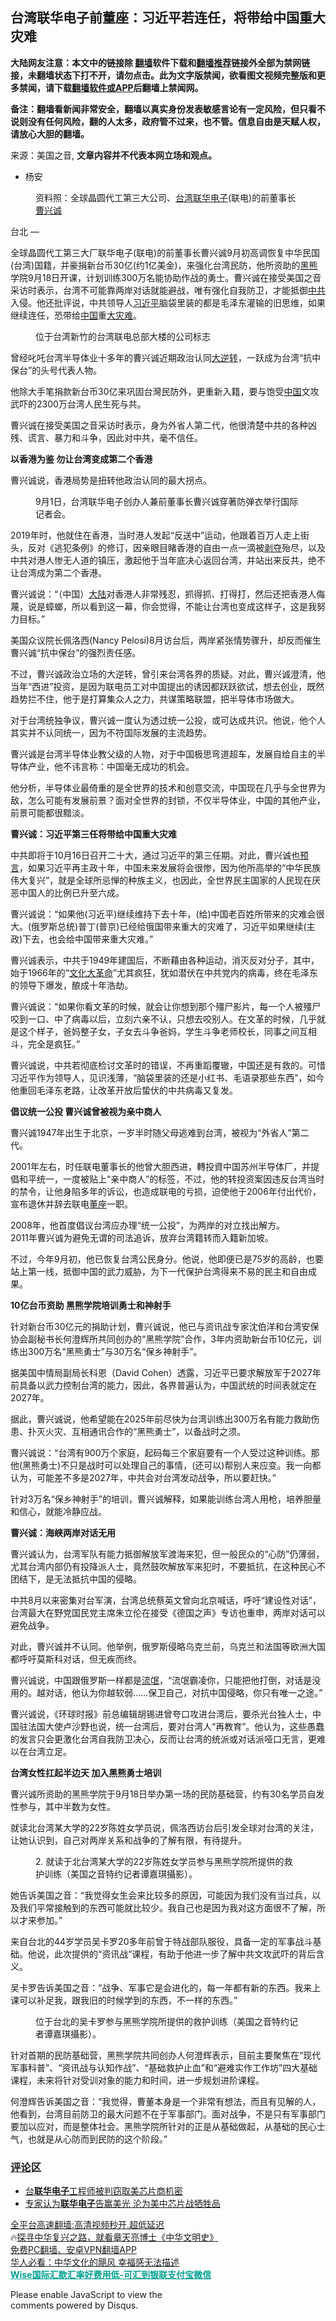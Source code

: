 <!-- 面包屑导航 --> <h2>台湾联华电子前董座：习近平若连任，将带给中国重大灾难</h2> <p class="notice"><b>大陆网友注意：本文中的链接除 <a href="https://github.com/bannedbook/fanqiang" >翻墙</a>软件下载和<a href="https://github.com/killgcd/justmysocks/blob/master/README.md">翻墙推荐</a>链接外全部为禁网链接，未翻墙状态下打不开，请勿点击。此为文字版禁闻，欲看图文视频完整版和更多禁闻，请下载<a href="https://github.com/bannedbook/fanqiang">翻墙软件或APP</a>后翻墙上禁闻网。</p><p>备注：翻墙看新闻非常安全，翻墙以真实身份发表敏感言论有一定风险，但只看不说则没有任何风险，翻的人太多，政府管不过来，也不管。信息自由是天赋人权，请放心大胆的翻墙。</b></p>  <div class="entry"> <p>来源：美国之音, <strong>文章内容并不代表本网立场和观点。</strong></p> <ul> <li> 杨安 </li> </ul> <figure> <figcaption> 资料照：全球晶圆代工第三大公司、<a href="https://www.bannedbook.org/bnews/tag/%e5%8f%b0%e6%b9%be/" class="st_tag internal_tag" rel="tag" title="标签 台湾 下的日志">台湾</a><a href="https://www.bannedbook.org/bnews/tag/%E8%81%94%E5%8D%8E%E7%94%B5%E5%AD%90/" class="st_tag internal_tag" rel="tag" title="标签 联华电子 下的日志">联华电子</a>(联电)的前董事长<a href="https://www.bannedbook.org/bnews/tag/%E6%9B%B9%E5%85%B4%E8%AF%9A/" class="st_tag internal_tag" rel="tag" title="标签 曹兴诚 下的日志">曹兴诚</a><br /> </figcaption></figure> <p>台北 —&nbsp;</p> <p>全球晶圆代工第三大厂联华电子(联电)的前董事长曹兴诚9月初高调恢复中华民国(台湾)国籍，并豪捐新台币30亿(约1亿美金)，来强化台湾民防，他所资助的<a href="https://www.bannedbook.org/bnews/tag/%e9%bb%91%e7%86%8a/" class="st_tag internal_tag" rel="tag" title="标签 黑熊 下的日志">黑熊</a>学院9月18日开课，计划训练300万名能协助作战的勇士。曹兴诚在接受美国之音采访时表示，台湾不可能靠两岸对话就能避战，唯有强化自我防卫，才能抵御<a href="https://www.bannedbook.org/bnews/tag/%e4%b8%ad%e5%85%b1/" class="st_tag internal_tag" rel="tag" title="标签 中共 下的日志">中共</a>入侵。他还批评说，中共领导人<a href="https://www.bannedbook.org/bnews/tag/%e4%b9%a0%e8%bf%91%e5%b9%b3/" class="st_tag internal_tag" rel="tag" title="标签 习近平 下的日志">习近平</a>脑袋里装的都是毛泽东灌输的旧思维，如果继续连任，恐带给<span class='wp_keywordlink_affiliate'><a href="https://www.bannedbook.org/" title="中国" target="_blank">中国</a></span>重<a href="https://www.bannedbook.org/bnews/tag/%E5%A4%A7%E7%81%BE%E9%9A%BE/" class="st_tag internal_tag" rel="tag" title="标签 大灾难 下的日志">大灾难</a>。</p> <figure> <figcaption> 位于台湾新竹的台湾联电总部大楼的公司标志<br /> </figcaption></figure> <p>曾经叱吒台湾半导体业十多年的曹兴诚近期政治认同<span class='wp_keywordlink'><a href="https://www.bannedbook.org/forum2/topic1081.html" title="韩丁  大逆转：中国的私有化1979-1989" target="_blank">大逆转</a></span>，一跃成为台湾“抗中保台”的头号代表人物。</p> <p>他除大手笔捐款新台币30亿来巩固台灣民防外，更重新入籍，要与饱受<a href="https://www.bannedbook.org/bnews/tag/%E4%B8%AD%E5%9B%BD/" class="st_tag internal_tag" rel="tag" title="标签 中国 下的日志">中国</a>文攻武吓的2300万台湾人民生死与共。</p> <p>曹兴诚在接受美国之音采访时表示，身为外省人第二代，他很清楚中共的各种凶残、谎言、暴力和斗争，因此对中共，毫不信任。</p> <p><strong>以香港为鉴 勿让台湾变成第二个香港</strong></p> <p>曹兴诚说，香港局势是扭转他政治认同的最大拐点。</p> <figure> <figcaption> 9月1日，台湾联华电子创办人兼前董事长曹兴诚穿著防弹衣举行国际记者会。<br /> </figcaption></figure> <p>2019年时，他就住在香港，当时港人发起“反送中”运动，他跟着百万人走上街头，反对《逃犯条例》的修订，因亲眼目睹香港的自由一点一滴被<span class='wp_keywordlink'><a href="https://www.bannedbook.org/forum2/topic21.html" title="《剥夺》 黄建民 著" target="_blank">剥夺</a></span>殆尽，以及中共对港人惨无人道的镇压，激起他于当年底决心返回台湾，并站出来反共，绝不让台湾成为第二个香港。</p> <p>曹兴诚说：“（中国）<span class='wp_keywordlink_affiliate'><a href="https://www.bannedbook.org/" title="大陆" target="_blank">大陆</a></span>对香港人非常残忍，抓得抓、打得打，然后还把香港人侮蔑，说是蟑螂，所以看到这一幕，你会觉得，不能让台湾也变成这样子，这是我努力目标。”</p> <p>美国众议院长佩洛西(Nancy Pelosi)8月访台后，两岸紧张情势骤升，却反而催生曹兴诚“抗中保台”的强烈责任感。</p> <p>不过，曹兴诚政治立场的大逆转，曾引来台湾各界的质疑。对此，曹兴诚澄清，他当年“西进”投资，是因为联电员工对中国提出的诱因都跃跃欲试，想去创业，既然趋势拦不住，他于是打算集众人之力，共谋策略联盟，把半导体市场做大。</p>  <p>对于台湾统独争议，曹兴诚一度认为透过统一公投，或可达成共识。他说，他个人其实并不认同统一，因为不符国际发展的主流趋势。</p> <p>曹兴诚是台湾半导体业教父级的人物，对于中国极思弯道超车，发展自给自主的半导体产业，他不讳言称：中国毫无成功的机会。</p> <p>他分析，半导体业最倚重的是全世界的技术和创意交流，中国现在几乎与全世界为敌，怎么可能有发展前景？面对全世界的封锁，不仅半导体业，中国的其他产业，前景可能都很黯淡。</p> <p><strong>曹兴诚：习近平第三任将带给中国重大灾难</strong></p> <p>中共即将于10月16日召开二十大，通过习近平的第三任期。对此，曹兴诚也<span class='wp_keywordlink'><a href="https://www.bannedbook.org/forum5/" title="预言玄学禁书下载" rel="nofollow">预言</a></span>，如果习近平再主政十年，中国未来发展将会很惨，因为他所高举的“中华民族伟大复兴”，就是全球所忌惮的种族主义，也因此，全世界民主国家的人民现在厌恶中国人的比例已升至六成。</p> <p>曹兴诚说：“如果他(习近平)继续维持下去十年，(给)中国老百姓所带来的灾难会很大。(俄罗斯总统)普丁(普京)已经给俄国带来重大的灾难了，习近平如果继续(主政)下去，也会给中国带来重大灾难。”</p> <p>曹兴诚表示，中共于1949年建国后，不断藉由各种运动，消灭反对分子，其中，始于1966年的“<span class='wp_keywordlink'><a href="https://www.bannedbook.org/forum2/topic973.html" title="《文化大革命：历史真相和集体记忆》" target="_blank">文化大革命</a></span>”尤其疯狂，犹如潜伏在中共党内的病毒，终在毛泽东的领导下爆发，酿成十年浩劫。</p> <p>曹兴诚说：“如果你看文革的时候，就会让你想到那个殭尸影片，每一个人被殭尸咬到一口、中了病毒以后，立刻六亲不认，只想去咬别人。在文革的时候，几乎就是这个样子，爸妈整子女，子女去斗争爸妈，学生斗争老师校长，同事之间互相斗，完全是疯狂。”</p> <p>曹兴诚说，中共若彻底检讨文革时的错误，不再重蹈覆辙，中国还是有救的。可惜习近平作为领导人，见识浅薄，“脑袋里装的还是小红书、毛语录那些东西”，如今他重回毛泽东老路，让改革开放后蛰伏的中共病毒又复发。</p> <p><strong>倡议统一公投 曹兴诚曾被视为亲中商人</strong></p> <p>曹兴诚1947年出生于北京，一岁半时随父母逃难到台湾，被视为“外省人”第二代。</p> <p>2001年左右，时任联电董事长的他曾大胆西进，轉投資中国苏州半导体厂，并提倡和平统一，一度被贴上“亲中商人”的标签，不过，他的转投资案因违反台湾当时的禁令，让他身陷多年的诉讼，也造成联电的亏损，迫使他于2006年付出代价，宣布退休并辞去联电<a href="https://www.bannedbook.org/bnews/tag/%E8%91%A3%E5%BA%A7/" class="st_tag internal_tag" rel="tag" title="标签 董座 下的日志">董座</a>一职。</p>  <p>2008年，他首度倡议台湾应办理“统一公投”，为两岸的对立找出解方。<br /> 2011年曹兴诚为避免无谓的司法追诉，放弃台湾籍转而入籍新加坡。</p> <p>不过，今年9月初，他已恢复台湾公民身分。他说，他即便已是75岁的高龄，也要站上第一线，抵御中国的武力威胁，为下一代保护台湾得来不易的民主和自由成果。</p> <p><strong>10亿台币资助 黑熊学院培训勇士和神射手</strong></p> <p>针对新台币30亿元的捐助计划，曹兴诚说，他已与资讯战专家沈伯洋和台湾安保协会副秘书长何澄辉所共同创办的“黑熊学院”合作，3年内资助新台币10亿元，训练出300万名“黑熊勇士”与30万名“保乡神射手”。</p> <p>据美国中情局副局长科恩（David Cohen）透露，习近平已要求解放军于2027年前具备以武力控制台湾的能力，因此，各界普遍认为，中国武统的时间表就定在2027年。</p> <p>据此，曹兴诚说，他希望能在2025年前尽快为台湾训练出300万名有能力救助伤患、扑灭火灾、互相通讯合作的“黑熊勇士”，以备战时之须。</p> <p>曹兴诚说：“台湾有900万个家庭，起码每三个家庭要有一个人受过这种训练。那他(黑熊勇士)不只是战时可以处理自己的事情，(还可以)帮别人来应变。我一向都认为，可能差不多是2027年，中共会对台湾发动战争，所以要赶快。”</p> <p>针对3万名“保乡神射手”的培训，曹兴诚解释，如果能训练台湾人用枪，培养胆量和信心，就能冷静应战。</p> <p><strong>曹兴诚：海峡两岸对话无用</strong></p> <p>曹兴诚认为，台湾军队有能力抵御解放军渡海来犯，但一般民众的“心防”仍薄弱，尤其台湾内部仍有投降派人士，竟然鼓吹解放军来犯时，不要抵抗，在这种民心不团结下，是无法抵抗中国的侵略。</p> <p>中共8月以来密集对台军演，台湾总统蔡英文曾向北京喊话，呼吁“建设性对话”，台湾最大在野党国民党主席朱立伦在接受《德国之声》专访也重申，两岸对话可以避免战争。</p> <p>对此，曹兴诚并不认同。他举例，俄罗斯侵略乌克兰前，乌克兰和法国等欧洲大国都呼吁莫斯科对话，但无疾而终。</p>  <p>曹兴诚说，中国跟俄罗斯一样都是<span class='wp_keywordlink'><a href="https://www.bannedbook.org/forum11/topic282.html" title="禁片：评中国共产党的流氓本性" target="_blank">流氓</a></span>，“流氓霸凌你，只能把他打倒，对话是没用的。越对话，他认为你越软弱&#8230;&#8230;保卫自己，对抗中国侵略，你只有唯一之途。”</p> <p>曹兴诚说，《环球时报》前总编辑胡锡进曾夸口攻进台湾后，要杀光台独人士，中国驻法国大使卢沙野也说，统一台湾后，要对台湾人“再教育”。他认为，这些愚蠢的发言只会更激化台湾自我防卫决心，反而让台湾的统派或对话派哑口无言，更难以在台湾立足。</p> <p><strong>台湾女性扛起半边天 加入黑熊勇士培训</strong></p> <p>曹兴诚所资助的黑熊学院于9月18日举办第一场的民防基础营，约有30名学员自发性参与，其中半数为女性。</p> <p>就读北台湾某大学的22岁陈姓女学员说，佩洛西访台后引发全球对台湾的关注，让她认识到，自己对两岸关系和战争的了解有限，有待提升。</p> <figure> <figcaption> 2. 就读于北台湾某大学的22岁陈姓女学员参与黑熊学院所提供的救护训练（美国之音特约记者谭嘉琪攝影）。<br /> </figcaption></figure> <p>她告诉美国之音：“我觉得女生会来比较多的原因，可能因为我们没有当过兵，以及我们平常接触到的东西可能就比较少。我自己也是因为我对这方面很不了解，所以才来参加。”</p> <p>来自台北的44岁学员吴卡罗20多年前曾于特战部队服役，具备一定的军事战斗基础。他说，此次提供的“资讯战”课程，有助于他进一步了解中共文攻武吓的背后含义。</p> <p>吴卡罗告诉美国之音：“战争、军事它是会进化的，每一年都有新的东西。我来上课可以补足我，跟我旧的时候学到的东西，不一样的东西。”</p> <figure> <figcaption> 位于台北的吴卡罗参与黑熊学院所提供的救护训练（美国之音特约记者谭嘉琪攝影）。<br /> </figcaption></figure> <p>针对首期的民防基础营，黑熊学院共同创办人何澄辉表示，目前主要聚焦在“现代军事科普”、“资讯战与认知作战”、“基础救护止血”和“避难实作工作坊”四大基础课程，未来将针对受训对象的能力和时间，进一步规划进阶课程。</p> <p>何澄辉告诉美国之音：“我觉得，曹董本身是一个非常有想法，而且有见解的人，他看到，台湾目前防卫的最大问题不在于军事部门。面对战争，不是只有军事部门要加以应对，而是整体社会。黑熊学院所针对的正是从基础做起，从基础的民心士气，也就是从心防而到民防的这个阶段。”</p> <h3><span class='wp_keywordlink_affiliate'><a href="https://www.bannedbook.org/bnews/comments/" title="新闻评论" target="_blank">评论</a></span>区</h3> <div id="taboola-mid-1"></div>  <ul class='op-related-articles' title='相关阅读'> <li><a href='https://www.bannedbook.org/bnews/baitai/20200614/1344424.html' target='_blank'>台<b>联华电子</b>工程师被判窃取美芯片商机密</a></li> <li><a href='https://www.bannedbook.org/bnews/headline/20180704/966958.html' target='_blank'>专家认为<b>联华电子</b>告赢美光  沦为美中芯片战牺牲品</a></li> </ul> <p class="texttj"> <a href="https://github.com/bannedbook/fanqiang/wiki/V2ray%E6%9C%BA%E5%9C%BA" target="_blank">全平台高速翻墙:高清视频秒开,超低延迟</a><br/> 🔥<a href="https://www.bannedbook.org/bnews/comments/20220808/1768773.html" target="_blank">探寻中华复兴之路，就看章天亮博士《中华文明史》</a><br/> <a href="https://github.com/bannedbook/fanqiang/wiki/%E7%A6%81%E9%97%BB%E7%BD%91%E5%AE%89%E5%8D%93%E7%BF%BB%E5%A2%99%E6%96%B0%E9%97%BBAPP" target="_blank">免费PC翻墙、安卓VPN翻墙APP</a><br/> <a href="https://www.bannedbook.org/bnews/comments/20220220/1694796.html" target="_blank">华人必看：中华文化的飓风 幸福感无法描述</a><br/> <b onclick="window.open('https://wise.prf.hn/click/camref:1011lqFCW/creativeref:1011l61212')" style="cursor:pointer;color:#00A191;text-decoration:underline;font-weight: bold;">Wise国际汇款汇率好费用低-可汇到银联支付宝微信</b> </p><p>Please enable JavaScript to view the<br /> comments powered by Disqus.</p> <a name='sharetosocial'></a>  <div style="margin-bottom:5px;padding-bottom:5px;clear:both"> <div id="archive-pix-1" class="banner-ads"> <!-- AuctionX Display platform tag START --> <div id="27602x728x90x621x_ADSLOT1" clicktrack="%%CLICK_URL_ESC%%"></div>  <!-- AuctionX Display platform tag END --> </div> <div id="archive-pix-2" class="banner-ads"> <!-- AuctionX Display platform tag START --> <div id="27556x300x250x621x_ADSLOT1" clicktrack="%%CLICK_URL_ESC%%" style="margin:0 auto;text-align:center"></div>  <!-- AuctionX Display platform tag END --> </div> </div>  <div id="archive-pix-1" class="banner-ads"> <!-- AuctionX Display platform tag START --> <div id="27603x728x90x621x_ADSLOT1" clicktrack="%%CLICK_URL_ESC%%"></div>  <!-- AuctionX Display platform tag END --> </div> </div><!--END ENTRY--> 